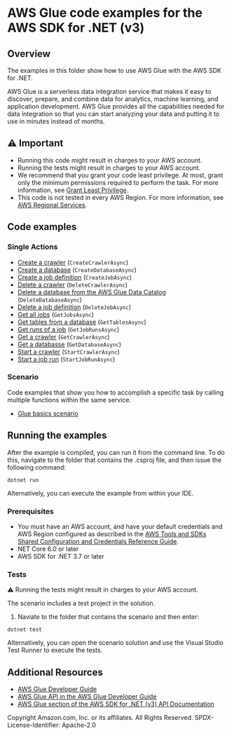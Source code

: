 # AWS Glue code examples for the AWS SDK for .NET (v3)

## Overview

The examples in this folder show how to use AWS Glue with the AWS SDK for .NET.

AWS Glue is a serverless data integration service that makes it easy to 
discover, prepare, and combine data for analytics, machine learning, and
application development. AWS Glue provides all the capabilities needed for data
integration so that you can start analyzing your data and putting it to use in
minutes instead of months.

## ⚠️ Important

- Running this code might result in charges to your AWS account.
- Running the tests might result in charges to your AWS account.
- We recommend that you grant your code least privilege. At most, grant only
  the minimum permissions required to perform the task. For more information,
  see [Grant Least Privilege](https://docs.aws.amazon.com/IAM/latest/UserGuide/best-practices.html#grant-least-privilege).
- This code is not tested in every AWS Region. For more information, see [AWS
  Regional Services](https://aws.amazon.com/about-aws/global-infrastructure/regional-product-services/).

## Code examples

### Single Actions

- [Create a crawler](Scenarios/Glue_Basics_Scenario/Glue_Basics/GlueMethods.cs) (`CreateCrawlerAsync`)
- [Create a database](scenarios/Glue_Basics_Scenario/Glue_Basics/GlueMethods.cs) (`CreateDatabaseAsync`)
- [Create a job definition](Scenarios/Glue_Basics_Scenario/Glue_Basics/GlueMethods.cs) (`CreateJobAsync`)
- [Delete a crawler](Scenarios/Glue_Basics_Scenario/Glue_Basics/GlueMethods.cs) (`DeleteCrawlerAsync`)
- [Delete a database from the AWS Glue Data Catalog](Scenarios/Glue_Basics_Scenario/Glue_Basics/GlueMethods.cs) (`DeleteDatabaseAsync`)
- [Delete a job definition](Scenarios/Glue_Basics_Scenario/Glue_Basics/GlueMethods.cs) (`DeleteJobAsync`)
- [Get all jobs](Scenarios/Glue_Basics_Scenario/Glue_Basics/GlueMethods.cs) (`GetJobsAsync`)
- [Get tables from a database](Scenarios/Glue_Basics_Scenario/Glue_Basics/GlueMethods.cs) (`GetTablesAsync`)
- [Get runs of a job](Scenarios/Glue_Basics_Scenario/Glue_Basics/GlueMethods.cs) (`GetJobRunsAsync`)
- [Get a crawler](Scenarios/Glue_Basics_Scenario/Glue_Basics/GlueMethods.cs) (`GetCrawlerAsync`)
- [Get a databasse](Scenarios/Glue_Basics_Scenario/Glue_Basics/GlueMethods.cs) (`GetDatabaseAsync`)
- [Start a crawler](Scenarios/Glue_Basics_Scenario/Glue_Basics/GlueMethods.cs) (`StartCrawlerAsync`)
- [Start a job run](Scenarios/Glue_Basics_Scenario/Glue_Basics/GlueMethods.cs) (`StartJobRunAsync`)

### Scenario

Code examples that show you how to accomplish a specific task by calling
multiple functions within the same service.

- [Glue basics scenario](scenarios/Glue_Basics_Scenario/)

## Running the examples

After the example is compiled, you can run it from the command line. To
do this, navigate to the folder that contains the .csproj file, and then issue
the following command:

```
dotnet run
```

Alternatively, you can execute the example from within your IDE.

### Prerequisites

- You must have an AWS account, and have your default credentials and AWS Region
  configured as described in the [AWS Tools and SDKs Shared Configuration and
  Credentials Reference Guide](https://docs.aws.amazon.com/credref/latest/refdocs/creds-config-files.html).
- NET Core 6.0 or later
- AWS SDK for .NET 3.7 or later

### Tests

⚠️ Running the tests might result in charges to your AWS account.

The scenario includes a test project in the solution.

1. Naviate to the folder that contains the scenario and then enter:

```
dotnet test
```

Alternatively, you can open the scenario solution and use the Visual Studio
Test Runner to execute the tests.

## Additional Resources

- [AWS Glue Developer Guide](https://docs.aws.amazon.com/glue/latest/dg/glue-dg.html)
- [AWS Glue API in the AWS Glue Developer Guide](https://docs.aws.amazon.com/glue/latest/dg/aws-glue-api.html)
- [AWS Glue section of the AWS SDK for .NET (v3) API Documentation](https://docs.aws.amazon.com/sdkfornet/v3/apidocs/items/Glue/NGlue.html)

Copyright Amazon.com, Inc. or its affiliates. All Rights Reserved. SPDX-License-Identifier: Apache-2.0